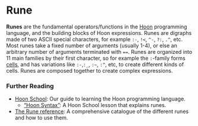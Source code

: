 # Rune

**Runes** are the fundamental operators/functions in the [Hoon](glossary/hoon) programming language, and the building blocks of Hoon expressions. Runes are digraphs made of two ASCII special characters, for example `:-`, `!<`, `^-`, `?:`, `.^`, etc. Most runes take a fixed number of arguments (usually 1-4), or else an arbitrary number of arguments terminated with `==`. Runes are organized into 11 main families by their first character, so for example the `:`-family forms [cells](glossary/cell), and has variations like `:-`,`:_`, `:~`, `:^`, etc, to create different kinds of cells. Runes are composed together to create complex expressions.

### Further Reading

- [Hoon School](courses/hoon-school/): Our guide to learning the Hoon programming language.
  - [“Hoon Syntax”](courses/hoon-school/B-syntax#nouns): A Hoon School lesson that explains runes.
- [The Rune reference](language/hoon/reference/rune): A comprehensive catalogue of the different runes and how to use them.

